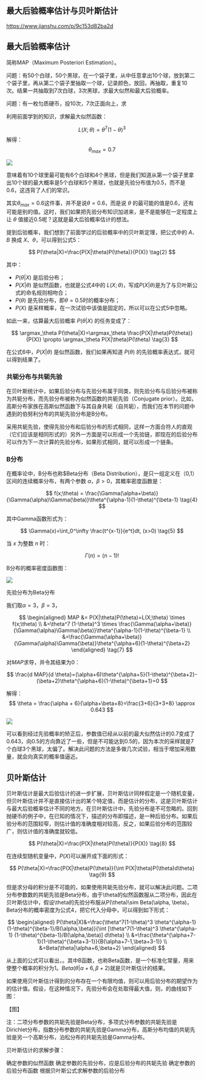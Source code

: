 <!--Copyright © Microsoft Corporation. All rights reserved.
  适用于[License](https://github.com/Microsoft/ai-edu/blob/master/LICENSE.md)版权许可-->

## 最大后验概率估计与贝叶斯估计

https://www.jianshu.com/p/9c153d82ba2d

## 最大后验概率估计

简称MAP（Maximum Posteriori Estimation）。

问题：有50个白球，50个黑球，在一个袋子里，从中任意拿出10个球，放到第二个袋子里，再从第二个袋子里抽取一个球，记录颜色，放回，再抽取，重复10次。结果一共抽取到7次白球，3次黑球，求最大似然和最大后验概率。

问题：有一枚匀质硬币，投10次，7次正面向上，求

利用前面学到的知识，求解最大似然函数：

$$
L(X;\theta)= \theta^7 (1-\theta)^3 \tag{1}
$$
解得：
$$
\theta_{max}=0.7
$$

<img src="Images/likelihood_berno.png"/>

意味着有10个球里最可能有6个白球和4个黑球，但是我们知道从第一个袋子里拿出10个球的最大概率是5个白球和5个黑球，也就是先验分布值为0.5，而不是0.6，这违背了人们的常识。

其实$\theta_{max}=0.6$这件事，并不是说$\theta=0.6$，而是说 $\theta$ 的最可能的值是0.6，还有可能是别的值。这时，我们如果把先验分布知识加进来，是不是能够在一定程度上让 $\theta$ 值接近0.5呢？这就是最大后验概率估计的想法。

提到后验概率，我们想到了前面学过的后验概率中的贝叶斯定理，把公式中的 $A、B$ 换成 $X、\theta$，可以得到公式5：

$$
P(\theta|X)=\frac{P(X|\theta)P(\theta)}{P(X)} \tag{2}
$$

其中：

- $P(\theta|X)$ 是后验分布；
- $P(X|\theta)$ 是似然函数，也就是公式4中的 $L(X;\theta)$，写成$P(X|\theta)$是为了与贝叶斯公式的命名规则相吻合；
- $P(\theta)$ 是先验分布，即$\theta=0.5$时的概率分布；
- $P(X)$ 是采样概率，在一次试验中该值是固定的，所以可以在公式5中忽略。

如此一来，估算最大后验概率 $P(\theta|X)$ 的任务变成了：

$$
\argmax_\theta P(\theta|X)=\argmax_\theta \frac{P(X|\theta)P(\theta)}{P(X)} \propto \argmax_\theta P(X|\theta)P(\theta) \tag{3}
$$

在公式6中，$P(X|\theta)$ 是似然函数，我们如果再知道 $P(\theta)$ 的先验概率表达式，就可以得到结果了。

### 共轭分布与共轭先验

在贝叶斯统计中，如果后验分布与先验分布属于同类，则先验分布与后验分布被称为共轭分布，而先验分布被称为似然函数的共轭先验（Conjugate prior）。比如，高斯分布家族在高斯似然函数下与其自身共轭（自共轭），而我们在本节的问题中遇到的伯努利分布的共轭先验分布是B分布。

采用共轭先验，使得先验分布和后验分布的形式相同，这样一方面合符人的直观（它们应该是相同形式的）另外一方面是可以形成一个先验链，即现在的后验分布可以作为下一次计算的先验分布，如果形式相同，就可以形成一个链条。

### B分布

在概率论中，B分布也称$Beta分布（Beta Distribution），是只一组定义在（0,1）区间的连续概率分布，有两个参数 $\alpha，\beta >0$，其概率密度函数是：

$$
f(x;\theta) = \frac{\Gamma(\alpha+\beta)}{\Gamma(\alpha)\Gamma(\beta)}\theta^{\alpha-1}(1-\theta)^{\beta-1} \tag{4}
$$

其中Gamma函数形式为：

$$
\Gamma(x)=\int_0^\infty \frac{t^{x-1}}{e^t}dt, (x>0) \tag{5}
$$

当 $x$ 为整数 $n$ 时：

$$
\Gamma(n)=(n-1)! \tag{6}
$$

B分布的概率密度函数图：

<img src="Images/BetaDist.png"/>


先验分布为Beta分布



我们取$\alpha=3，\beta=3$，

$$
\begin{aligned}
MAP &= P(X|\theta)P(\theta)=L(X;\theta) \times f(x;\theta) \\
&=\theta^7 (1-\theta)^3 \times \frac{\Gamma(\alpha+\beta)}{\Gamma(\alpha)\Gamma(\beta)}\theta^{\alpha-1}(1-\theta)^{\beta-1} \\
&=\frac{\Gamma(\alpha+\beta)}{\Gamma(\alpha)\Gamma(\beta)}\theta^{\alpha+6}(1-\theta)^{\beta+2}
\end{aligned} \tag{7}
$$

对$MAP$求导，并令其结果为0：

$$
\frac{d MAP}{d \theta}=(\alpha+6)\theta^{\alpha+5}(1-\theta)^{\beta+2}-(\beta+2)\theta^{\alpha+6}(1-\theta)^{\beta+1}=0
$$

解得：
$$
\theta = \frac{\alpha + 6}{\alpha+\beta+8}=\frac{3+6}{3+3+8} \approx 0.643
$$

<img src="Images/map_berno.png"/>

可以看到经过先验概率的矫正后，参数值已经从以前的最大似然估计的0.7变成了0.643，向0.5的方向靠近了一些，但是不可能达到0.5的，因为本次的采样就是7个白球3个黑球，太偏了。解决此问题的方法是多做几次试验，相当于增加采用数量，就会向真实的概率值逼近。

## 贝叶斯估计

贝叶斯估计是最大后验估计的进一步扩展，贝叶斯估计同样假定是一个随机变量，但贝叶斯估计并不是直接估计出的某个特定值，而是估计的分布，这是贝叶斯估计与最大后验概率估计不同的地方。在贝叶斯估计中，先验分布是不可忽略的。回到抛硬币的例子中，在已知的情况下，描述的分布即描述，是一种后验分布。如果后验分布的范围较窄，则估计值的准确度相对较高，反之，如果后验分布的范围较广，则估计值的准确度就较低。

$$
P(\theta|X)=\frac{P(X|\theta)P(\theta)}{P(X)} \tag{8}
$$

在连续型随机变量中，$P(X)$可以展开成下面的形式：

$$
P(\theta|X)=\frac{P(X|\theta)P(\theta)}{\int P(X|\theta)P(\theta)d\theta} \tag{9}
$$

但是求分母的积分是不可能的，如果使用共轭先验分布，就可以解决此问题。二项分布参数数的共轭先验是Beta分布，由于\theta的似然函数服从二项分布，因此在贝叶斯估计中，假设\theta的先验分布服从P(\theta)\sim Beta(\alpha, \beta)，Beta分布的概率密度为公式4，把它代入分母中，可以得到如下形式：

$$
\begin{aligned}
P(\theta|X)&=\frac{\theta^7(1-\theta)^3 \theta^{\alpha-1} (1-\theta)^{\beta-1}/B(\alpha,\beta)}{\int [\theta^7(1-\theta)^3 \theta^{\alpha-1} (1-\theta)^{\beta-1}/B(\alpha,\beta)] d\theta} \\
&=\frac{\theta^{\alpha+7-1}(1-\theta)^{\beta+3-1}}{B(\alpha+7-1,\beta+3-1)} \\
&=Beta(\theta|\alpha+6,\beta+2)
\end{aligned}
$$

从上面的公式可以看出，。其中B函数，也称Beta函数，是一个标准化常量，用来使整个概率的积分为1。$Beta(\theta|\alpha+6,\beta+2)$就是贝叶斯估计的结果。

如果使用贝叶斯估计得到的分布存在一个有限均值，则可以用后验分布的期望作为的估计值。假设，在这种情况下，先验分布会在处取得最大值，则，的曲线如下图：

【图】

注：二项分布参数的共轭先验是Beta分布，多项式分布参数的共轭先验是Dirichlet分布，指数分布参数的共轭先验是Gamma分布，⾼斯分布均值的共轭先验是另⼀个⾼斯分布，泊松分布的共轭先验是Gamma分布。


贝叶斯估计的求解步骤：

确定参数的似然函数
确定参数的先验分布，应是后验分布的共轭先验
确定参数的后验分布函数
根据贝叶斯公式求解参数的后验分布
